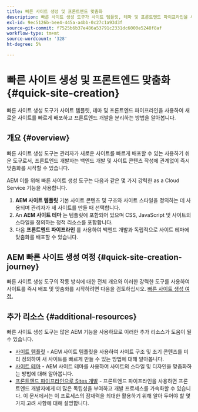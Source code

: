 ```yaml
---
title: 빠른 사이트 생성 및 프론트엔드 맞춤화
description: 빠른 사이트 생성 도구가 사이트 템플릿, 테마 및 프론트엔드 파이프라인을 사용하여 새로운 사이트를 빠르게 배포하고 프론트엔드 개발을 분리하는 방법을 알아봅니다.
exl-id: 9ec5126b-bee4-445a-a4bb-0c27c1a93d3f
source-git-commit: f7525b6b37e486a53791c2331dc6000e5248f8af
workflow-type: tm+mt
source-wordcount: '328'
ht-degree: 5%

---
```


# 빠른 사이트 생성 및 프론트엔드 맞춤화 {#quick-site-creation}

빠른 사이트 생성 도구가 사이트 템플릿, 테마 및 프론트엔드 파이프라인을 사용하여 새로운 사이트를 빠르게 배포하고 프론트엔드 개발을 분리하는 방법을 알아봅니다.

## 개요 {#overview}

빠른 사이트 생성 도구는 관리자가 새로운 사이트를 빠르게 배포할 수 있는 사용하기 쉬운 도구로서, 프론트엔드 개발자는 백엔드 개발 및 사이트 콘텐츠 작성에 관계없이 즉시 맞춤화를 시작할 수 있습니다.

AEM 이를 위해 빠른 사이트 생성 도구는 다음과 같은 몇 가지 강력한 as a Cloud Service 기능을 사용합니다.

1. **AEM 사이트 템플릿** 기본 사이트 콘텐츠 및 구조와 사이트 스타일을 정의하는 데 사용되며 관리자가 새 사이트를 만들 때 선택합니다.
1. An **AEM 사이트 테마** 는 템플릿에 포함되어 있으며 CSS, JavaScript 및 사이트의 스타일을 정의하는 정적 리소스를 포함합니다.
1. 다음 **프론트엔드 파이프라인** 를 사용하여 백엔드 개발과 독립적으로 사이트 테마에 맞춤화를 배포할 수 있습니다.

## AEM 빠른 사이트 생성 여정 {#quick-site-creation-journey}

빠른 사이트 생성 도구의 작동 방식에 대한 전체 개요와 이러한 강력한 도구를 사용하여 사이트를 즉시 배포 및 맞춤화를 시작하려면 다음을 검토하십시오. [빠른 사이트 생성 여정.](/help/journey-sites/quick-site/overview.md)

## 추가 리소스 {#additional-resources}

빠른 사이트 생성 도구는 많은 AEM 기능을 사용하므로 이러한 추가 리소스가 도움이 될 수 있습니다.

* [사이트 템플릿](/help/sites-cloud/administering/site-creation/site-templates.md) - AEM 사이트 템플릿을 사용하여 사이트 구조 및 초기 콘텐츠를 미리 정의하여 새 사이트를 빠르게 만들 수 있는 방법에 대해 알아봅니다.
* [사이트 테마](/help/sites-cloud/administering/site-creation/site-themes.md) - AEM 사이트 테마를 사용하여 사이트의 스타일 및 디자인을 맞춤화하는 방법에 대해 알아봅니다.
* [프론트엔드 파이프라인으로 Sites 개발](/help/implementing/developing/introduction/developing-with-front-end-pipelines.md) - 프론트엔드 파이프라인을 사용하면 프론트엔드 개발자에게 더 많은 독립성을 부여하고 개발 프로세스를 가속화할 수 있습니다. 이 문서에서는 이 프로세스의 잠재력을 최대한 활용하기 위해 알아 두어야 할 몇 가지 고려 사항에 대해 설명합니다.
